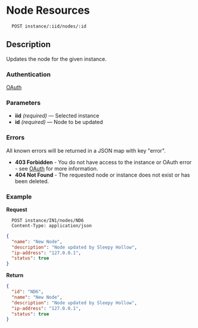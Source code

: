 # Node Resources

```
  POST instance/:iid/nodes/:id
```

## Description

Updates the node for the given instance.

### Authentication

[OAuth](https://github.com/userevents/charon)

### Parameters

- **iid** _(required)_ — Selected instance
- **id** _(required)_ — Node to be updated

### Errors

All known errors will be returned in a JSON map with key "error".

- **403 Forbidden** - You do not have access to the instance or OAuth error - see [OAuth](https://github.com/userevents/charon) for more information.
- **404 Not Found** - The requested node or instance does not exist or has been deleted.

### Example

**Request**

```
  POST instance/IN1/nodes/ND6
  Content-Type: application/json
```

```json
{
  "name": "New Node",
  "description": "Node updated by Sleepy Hollow",
  "ip-address": "127.0.0.1",
  "status": true
}
```

**Return**

```json
{
  "id": "ND6",
  "name": "New Node",
  "description": "Node updated by Sleepy Hollow",
  "ip-address": "127.0.0.1",
  "status": true
}
```
